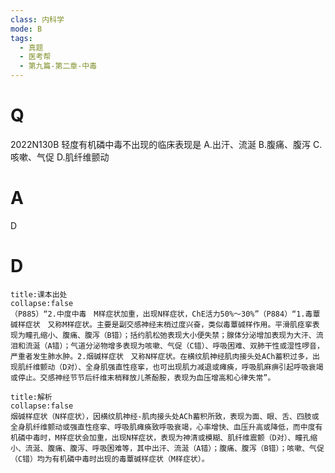 ```yaml
---
class: 内科学
mode: B
tags:
  - 真题
  - 医考帮
  - 第九篇-第二章-中毒
---
```


# Q
2022N130B 轻度有机磷中毒不出现的临床表现是
A.出汗、流涎
B.腹痛、腹泻
C.咳嗽、气促
D.肌纤维颤动

# A
D
# D
```ad-note
title:课本出处
collapse:false
（P885）“2.中度中毒　M样症状加重，出现N样症状，ChE活力50%～30%”（P884）“1.毒蕈碱样症状　又称M样症状。主要是副交感神经末梢过度兴奋，类似毒蕈碱样作用。平滑肌痉挛表现为瞳孔缩小、腹痛、腹泻（B错）；括约肌松弛表现大小便失禁；腺体分泌增加表现为大汗、流泪和流涎（A错）；气道分泌物增多表现为咳嗽、气促（C错）、呼吸困难、双肺干性或湿性啰音，严重者发生肺水肿。2.烟碱样症状　又称N样症状。在横纹肌神经肌肉接头处ACh蓄积过多，出现肌纤维颤动（D对）、全身肌强直性痉挛，也可出现肌力减退或瘫痪，呼吸肌麻痹引起呼吸衰竭或停止。交感神经节节后纤维末梢释放儿茶酚胺，表现为血压增高和心律失常”。
```

```ad-summary
title:解析
collapse:false
烟碱样症状（N样症状），因横纹肌神经-肌肉接头处ACh蓄积所致，表现为面、眼、舌、四肢或全身肌纤维颤动或强直性痉挛、呼吸肌瘫痪致呼吸衰竭，心率增快、血压升高或降低，而中度有机磷中毒时，M样症状会加重，出现N样症状，表现为神清或模糊、肌纤维震颤（D对）、瞳孔缩小、流涎、腹痛、腹泻、呼吸困难等，其中出汗、流涎（A错）；腹痛、腹泻（B错）；咳嗽、气促（C错）均为有机磷中毒时出现的毒蕈碱样症状（M样症状）。
```

